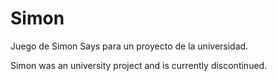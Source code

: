 # Simon
Juego de Simon Says para un proyecto de la universidad.

Simon was an university project and is currently discontinued.
